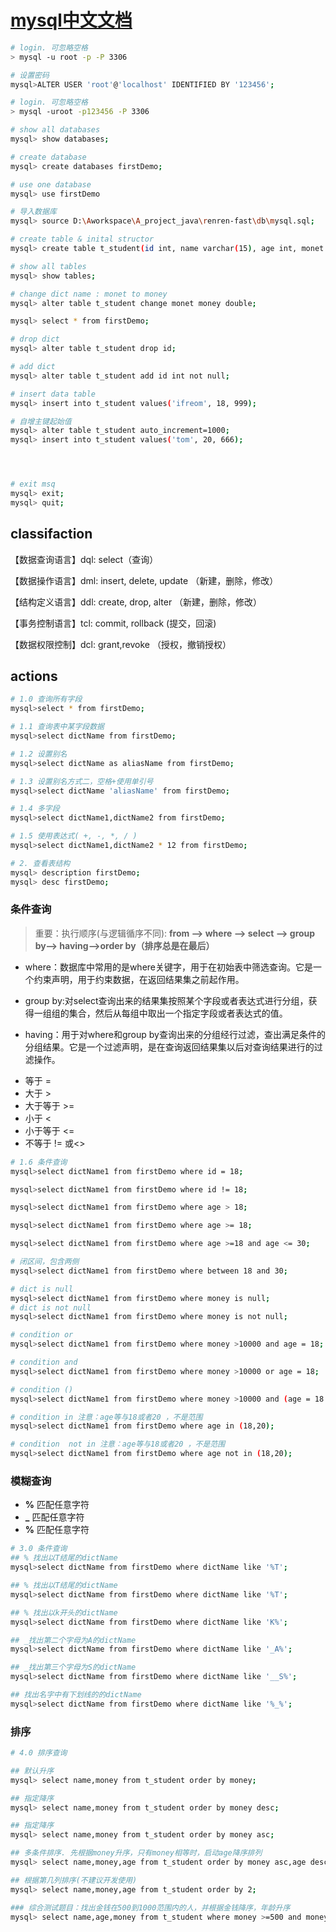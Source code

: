 # [mysql中文文档](https://www.mysqlzh.com/)

```bash
# login. 可忽略空格
> mysql -u root -p -P 3306

# 设置密码
mysql>ALTER USER 'root'@'localhost' IDENTIFIED BY '123456';

# login. 可忽略空格
> mysql -uroot -p123456 -P 3306

# show all databases
mysql> show databases;

# create database
mysql> create databases firstDemo;

# use one database
mysql> use firstDemo

# 导入数据库
mysql> source D:\Aworkspace\A_project_java\renren-fast\db\mysql.sql;

# create table & inital structor
mysql> create table t_student(id int, name varchar(15), age int, monet double);

# show all tables
mysql> show tables;

# change dict name : monet to money
mysql> alter table t_student change monet money double;

mysql> select * from firstDemo;

# drop dict
mysql> alter table t_student drop id;

# add dict
mysql> alter table t_student add id int not null;

# insert data table
mysql> insert into t_student values('ifreom', 18, 999);

# 自增主键起始值
mysql> alter table t_student auto_increment=1000;
mysql> insert into t_student values('tom', 20, 666);




# exit msq
mysql> exit;
mysql> quit;
```

## classifaction 

【数据查询语言】dql: select（查询）

【数据操作语言】dml: insert, delete, update  （新建，删除，修改）

【结构定义语言】ddl: create, drop, alter （新建，删除，修改）

【事务控制语言】tcl: commit, rollback  (提交，回滚)

【数据权限控制】dcl: grant,revoke  （授权，撤销授权）

## actions



```bash
# 1.0 查询所有字段
mysql>select * from firstDemo;

# 1.1 查询表中某字段数据
mysql>select dictName from firstDemo;

# 1.2 设置别名
mysql>select dictName as aliasName from firstDemo;

# 1.3 设置别名方式二，空格+使用单引号
mysql>select dictName 'aliasName' from firstDemo;

# 1.4 多字段
mysql>select dictName1,dictName2 from firstDemo;

# 1.5 使用表达式( +, -, *, / )
mysql>select dictName1,dictName2 * 12 from firstDemo;
```

```bash
# 2. 查看表结构
mysql> description firstDemo;
mysql> desc firstDemo;

```

### 条件查询
> 重要：执行顺序(与逻辑循序不同): **from –> where –> select –> group by–> having–>order by（排序总是在最后）**

- where：数据库中常用的是where关键字，用于在初始表中筛选查询。它是一个约束声明，用于约束数据，在返回结果集之前起作用。

- group by:对select查询出来的结果集按照某个字段或者表达式进行分组，获得一组组的集合，然后从每组中取出一个指定字段或者表达式的值。

- having：用于对where和group by查询出来的分组经行过滤，查出满足条件的分组结果。它是一个过滤声明，是在查询返回结果集以后对查询结果进行的过滤操作。


* 等于 =
* 大于 >
* 大于等于 >=
* 小于 <
* 小于等于 <=
* 不等于 != 或<>

```bash
# 1.6 条件查询
mysql>select dictName1 from firstDemo where id = 18;

mysql>select dictName1 from firstDemo where id != 18;

mysql>select dictName1 from firstDemo where age > 18;

mysql>select dictName1 from firstDemo where age >= 18;

mysql>select dictName1 from firstDemo where age >=18 and age <= 30;

# 闭区间，包含两侧
mysql>select dictName1 from firstDemo where between 18 and 30;

# dict is null
mysql>select dictName1 from firstDemo where money is null;
# dict is not null
mysql>select dictName1 from firstDemo where money is not null;

# condition or
mysql>select dictName1 from firstDemo where money >10000 and age = 18;

# condition and
mysql>select dictName1 from firstDemo where money >10000 or age = 18;

# condition ()
mysql>select dictName1 from firstDemo where money >10000 and (age = 18 or age = 20);

# condition in 注意：age等与18或者20 ，不是范围
mysql>select dictName1 from firstDemo where age in (18,20);

# condition  not in 注意：age等与18或者20 ，不是范围
mysql>select dictName1 from firstDemo where age not in (18,20);

```

### 模糊查询

- **%** 匹配任意字符
- **_** 匹配任意字符
- **%** 匹配任意字符

```bash
# 3.0 条件查询
## % 找出以T结尾的dictName
mysql>select dictName from firstDemo where dictName like '%T';

## % 找出以T结尾的dictName
mysql>select dictName from firstDemo where dictName like '%T';

## % 找出以k开头的dictName
mysql>select dictName from firstDemo where dictName like 'K%';

## _找出第二个字母为A的dictName
mysql>select dictName from firstDemo where dictName like '_A%';

## _找出第三个字母为S的dictName
mysql>select dictName from firstDemo where dictName like '__S%';

## 找出名字中有下划线的的dictName
mysql>select dictName from firstDemo where dictName like '%_%';

```

### 排序


```bash
# 4.0 排序查询

## 默认升序
mysql> select name,money from t_student order by money;

## 指定降序
mysql> select name,money from t_student order by money desc;

## 指定降序
mysql> select name,money from t_student order by money asc;

## 多条件排序. 先根据money升序，只有money相等时，启动age降序排列
mysql> select name,money,age from t_student order by money asc,age desc;

## 根据第几列排序(不建议开发使用)
mysql> select name,money,age from t_student order by 2;

### 综合测试题目：找出金钱在500到1000范围内的人，并根据金钱降序，年龄升序
mysql> select name,age,money from t_student where money >=500 and money<=1000 order by money desc,age asc;
```